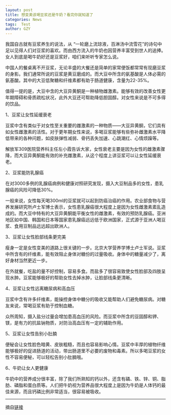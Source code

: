 ```yaml
---
layout: post
title: 想变美该喝豆浆还是牛奶？看完你就知道了
categories: News
tags:  Test
author: GZY
---
```


我国自古就有豆浆养生的说法，从 “一轮磨上流琼液，百淋汤中流雪花”的诗句中足以见得人们对豆浆的喜欢。而由西方流入的牛奶也因营养丰富受到世人的追捧。女人到底是喝牛奶好还是豆浆好，咱们来听听专家怎么说。

中国人的餐桌离不开豆浆，无论丰盛的大餐还是简单的家常便饭都常常有现磨豆浆的身影。我们通常所说的豆浆是黄豆磨成的。而大豆中所含的氨基酸是人体必需的氨基酸。其中的大豆低聚糖和纤维素都有助于肠道健康，含量为22-35%。

值得一提的是，大豆中含的大豆异黄酮是一种植物雌激素。能够有效的改善女性更年期障碍和骨质疏松状况，此外大豆还可帮助降低胆固醇。对女性来说是不可多得的饮品。

1、豆浆让女性延缓衰老

豆浆中含有类似于对女性至关重要的雌激素的一种物质——大豆异黄酮，它们具有如女性雌激素的活性。对于更年期女性来说，多喝豆浆能够有些弥补雌激素水平降低带来的各种问题，如皮肤弹性减弱、骨钙丢失加速、心跳潮红、心情烦躁等。

解放军309医院营养科主任左小霞告诉大家，女性衰老主要是因为女性的雌激素骤降，而大豆异黄酮能有效的补充雌激素，从这个程度上讲豆浆可以让女性延缓衰老。

2、豆浆能防乳腺癌

在对3000多例的乳腺癌病例和健康对照研究发现，摄入大豆制品多的女性，患乳腺癌的风险可降低30%。

一般来说，女性每天喝300ml的豆浆就可以起到防癌治癌的作用。农业部食物与营养发展研究所卢士军博士表示，女性患乳腺癌很大程度上是因为女性雌激素紊乱造成的。而大豆中特有的大豆异黄酮能平衡女性的雌激素，有效的预防乳腺癌。亚洲地区如中国、韩国和日本等国家患乳腺癌远远低于欧洲国家，正式源于亚洲人喝豆浆、食用豆制品远远超出欧洲人。

3、豆浆让女性脸部线条更完美

瘦身一定是女性变美的道路上很关键的一步。北京大学营养学博士卢士军说。豆浆中所含有的纤维素，能有效阻止身体对糖份的过量吸收。身体中的糖量减少了，离好身材当然更近一步。

在外就餐，吃盐的量不好控制，容易多食。而盐多了很容易致使女性脸部及四肢呈现水肿。豆浆能够极好的帮助女性去掉水肿，让脸部线条更清晰。

4、豆浆让女性远离糖尿病和高血压

豆浆中含有许多纤维素，能操控身体中糖分的吸收又能帮助人们避免糖尿病。对糖友来说，常喝豆浆有助于控制血糖。

众所周知，摄入盐分过量会增加患高血压的风险。而豆浆中所含的豆固醇和钾、镁，是有力的抗盐钠物质，对防治高血压有一定的辅助作用。

5、豆浆让女性告别小肚腩

便秘会让女性脸色暗黄、皮肤粗糙，而且也容易影响心情。豆浆中丰厚的植物纤维能够极好的促进肠道的活动，带出肠道里不必要的废物和毒素。所以多喝豆浆的女性不容易便秘，可以轻松告别小肚腩哦。

6、牛奶让女人更健康

牛奶中的营养成分很丰富，除了我们所熟知的钙以外，还含有磷、铁、锌、铜、脂肪、磷脂和蛋白质等。人们把牛奶视为营养品很大程度上是因为牛奶是人体钙的最佳来源，而且钙磷比例非常适当，很容易被吸收。

*****

摘自[链接](http://health.qq.com/a/20190130/006589.htm)